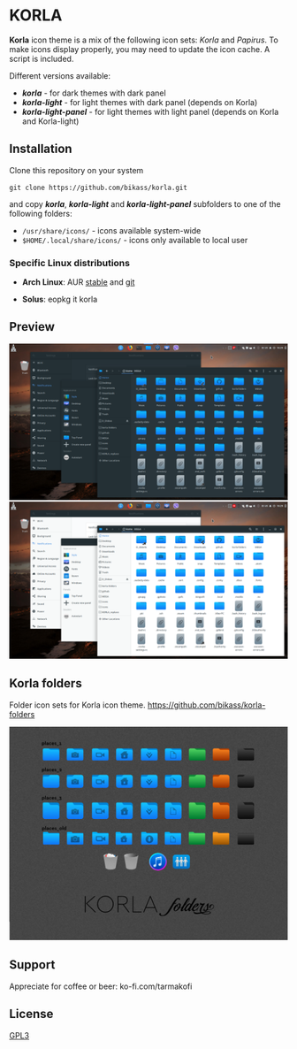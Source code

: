 # KORLA

**Korla** icon theme is a mix of the following icon sets: *Korla* and *Papirus*. To make icons display properly, you may need to update the icon cache. A script is included.

Different versions available:
* ***korla*** - for dark themes with dark panel
* ***korla-light*** - for light themes with dark panel (depends on Korla)
* ***korla-light-panel*** - for light themes with light panel (depends on Korla and Korla-light)

## Installation

Clone this repository on your system
    
    git clone https://github.com/bikass/korla.git

and copy ***korla***, ***korla-light*** and ***korla-light-panel*** subfolders to one of the following folders: 

* `/usr/share/icons/` - icons available system-wide
* `$HOME/.local/share/icons/` - icons only available to local user

### Specific Linux distributions

* **Arch Linux**: AUR [stable](https://aur.archlinux.org/packages/korla-icon-theme/) and [git](https://aur.archlinux.org/packages/korla-icon-theme-git/)

* **Solus**: eopkg it korla

## Preview

![](im1.png)
![](im2.png)


## Korla folders

Folder icon sets for Korla icon theme. https://github.com/bikass/korla-folders

![](folders_pic.jpg)

## Support

Appreciate for coffee or beer:
ko-fi.com/tarmakofi 

## License

[GPL3](https://www.gnu.org/licenses/gpl-3.0-standalone.html)
